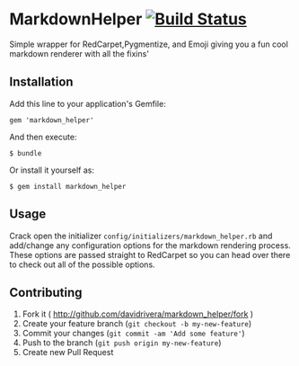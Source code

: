 # MarkdownHelper [![Build Status](https://travis-ci.org/davidrivera/MarkdownHelper.svg?branch=master)](https://travis-ci.org/davidrivera/MarkdownHelper)

Simple wrapper for RedCarpet,Pygmentize, and Emoji giving you a fun cool markdown renderer with all the fixins' 

## Installation

Add this line to your application's Gemfile:

    gem 'markdown_helper'

And then execute:

    $ bundle

Or install it yourself as:

    $ gem install markdown_helper

## Usage

Crack open the initializer `config/initializers/markdown_helper.rb` and add/change any configuration options for the markdown rendering process. These options are passed straight to RedCarpet so you can head over there to check out all of the possible options.

## Contributing

1. Fork it ( http://github.com/davidrivera/markdown_helper/fork )
2. Create your feature branch (`git checkout -b my-new-feature`)
3. Commit your changes (`git commit -am 'Add some feature'`)
4. Push to the branch (`git push origin my-new-feature`)
5. Create new Pull Request
